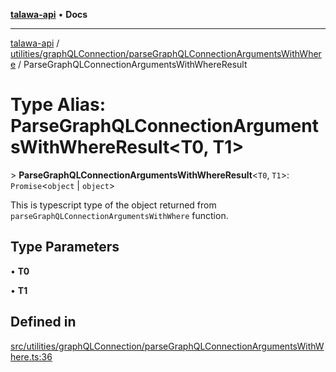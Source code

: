 [**talawa-api**](../../../../README.md) • **Docs**

***

[talawa-api](../../../../modules.md) / [utilities/graphQLConnection/parseGraphQLConnectionArgumentsWithWhere](../README.md) / ParseGraphQLConnectionArgumentsWithWhereResult

# Type Alias: ParseGraphQLConnectionArgumentsWithWhereResult\<T0, T1\>

\> **ParseGraphQLConnectionArgumentsWithWhereResult**\<`T0`, `T1`\>: `Promise`\<`object` \| `object`\>

This is typescript type of the object returned from `parseGraphQLConnectionArgumentsWithWhere` function.

## Type Parameters

• **T0**

• **T1**

## Defined in

[src/utilities/graphQLConnection/parseGraphQLConnectionArgumentsWithWhere.ts:36](https://github.com/PalisadoesFoundation/talawa-api/blob/1f38da5423898626c6ebfa24896a9c3d008195c6/src/utilities/graphQLConnection/parseGraphQLConnectionArgumentsWithWhere.ts#L36)
